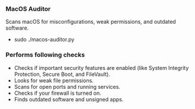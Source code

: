 ### MacOS Auditor

Scans macOS for misconfigurations, weak permissions, and outdated software.

- sudo ./macos-auditor.py

### Performs following checks 

- Checks if important security features are enabled (like System Integrity Protection, Secure Boot, and FileVault).
- Looks for weak file permissions.
- Scans for open ports and running services.
- Checks if your firewall is turned on.
- Finds outdated software and unsigned apps.
